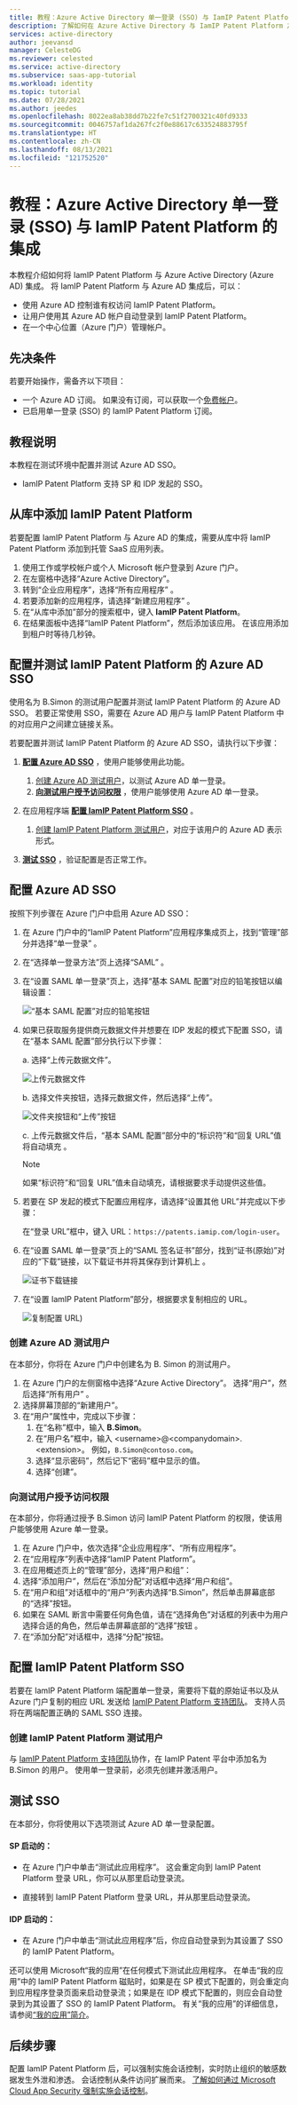 ```yaml
---
title: 教程：Azure Active Directory 单一登录 (SSO) 与 IamIP Patent Platform 的集成 | Microsoft Docs
description: 了解如何在 Azure Active Directory 与 IamIP Patent Platform 之间配置单一登录。
services: active-directory
author: jeevansd
manager: CelesteDG
ms.reviewer: celested
ms.service: active-directory
ms.subservice: saas-app-tutorial
ms.workload: identity
ms.topic: tutorial
ms.date: 07/28/2021
ms.author: jeedes
ms.openlocfilehash: 8022ea8ab38dd7b22fe7c51f2700321c40fd9333
ms.sourcegitcommit: 0046757af1da267fc2f0e88617c633524883795f
ms.translationtype: HT
ms.contentlocale: zh-CN
ms.lasthandoff: 08/13/2021
ms.locfileid: "121752520"
---
```

# <a name="tutorial-azure-active-directory-single-sign-on-sso-integration-with-iamip-patent-platform"></a>教程：Azure Active Directory 单一登录 (SSO) 与 IamIP Patent Platform 的集成

本教程介绍如何将 IamIP Patent Platform 与 Azure Active Directory (Azure AD) 集成。 将 IamIP Patent Platform 与 Azure AD 集成后，可以：

* 使用 Azure AD 控制谁有权访问 IamIP Patent Platform。
* 让用户使用其 Azure AD 帐户自动登录到 IamIP Patent Platform。
* 在一个中心位置（Azure 门户）管理帐户。

## <a name="prerequisites"></a>先决条件

若要开始操作，需备齐以下项目：

* 一个 Azure AD 订阅。 如果没有订阅，可以获取一个[免费帐户](https://azure.microsoft.com/free/)。
* 已启用单一登录 (SSO) 的 IamIP Patent Platform 订阅。

## <a name="tutorial-description"></a>教程说明

本教程在测试环境中配置并测试 Azure AD SSO。

* IamIP Patent Platform 支持 SP 和 IDP 发起的 SSO。

## <a name="add-iamip-patent-platform-from-the-gallery"></a>从库中添加 IamIP Patent Platform

若要配置 IamIP Patent Platform 与 Azure AD 的集成，需要从库中将 IamIP Patent Platform 添加到托管 SaaS 应用列表。

1. 使用工作或学校帐户或个人 Microsoft 帐户登录到 Azure 门户。
1. 在左窗格中选择“Azure Active Directory”。
1. 转到“企业应用程序”，选择“所有应用程序”   。
1. 若要添加新的应用程序，请选择“新建应用程序”  。
1. 在“从库中添加”部分的搜索框中，键入 **IamIP Patent Platform**。 
1. 在结果面板中选择“IamIP Patent Platform”，然后添加该应用。  在该应用添加到租户时等待几秒钟。

## <a name="configure-and-test-azure-ad-sso-for-iamip-patent-platform"></a>配置并测试 IamIP Patent Platform 的 Azure AD SSO

使用名为 B.Simon 的测试用户配置并测试 IamIP Patent Platform 的 Azure AD SSO。 若要正常使用 SSO，需要在 Azure AD 用户与 IamIP Patent Platform 中的对应用户之间建立链接关系。

若要配置并测试 IamIP Patent Platform 的 Azure AD SSO，请执行以下步骤：

1. **[配置 Azure AD SSO](#configure-azure-ad-sso)** ，使用户能够使用此功能。
    1. [创建 Azure AD 测试用户](#create-an-azure-ad-test-user)，以测试 Azure AD 单一登录。
    1. **[向测试用户授予访问权限](#grant-access-to-the-test-user)** ，使用户能够使用 Azure AD 单一登录。

1. 在应用程序端 **[配置 IamIP Patent Platform SSO](#configure-iamip-patent-platform-sso)** 。
    1. [创建 IamIP Patent Platform 测试用户](#create-iamip-patent-platform-test-user)，对应于该用户的 Azure AD 表示形式。

1. **[测试 SSO](#test-sso)** ，验证配置是否正常工作。

## <a name="configure-azure-ad-sso"></a>配置 Azure AD SSO

按照下列步骤在 Azure 门户中启用 Azure AD SSO：

1. 在 Azure 门户中的“IamIP Patent Platform”应用程序集成页上，找到“管理”部分并选择“单一登录”  。
1. 在“选择单一登录方法”页上选择“SAML” 。
1. 在“设置 SAML 单一登录”页上，选择“基本 SAML 配置”对应的铅笔按钮以编辑设置： 

   ![“基本 SAML 配置”对应的铅笔按钮](common/edit-urls.png)

1. 如果已获取服务提供商元数据文件并想要在 IDP 发起的模式下配置 SSO，请在“基本 SAML 配置”部分执行以下步骤： 

    a. 选择“上传元数据文件”。

    ![上传元数据文件](common/upload-metadata.png)

    b. 选择文件夹按钮，选择元数据文件，然后选择“上传”。

    ![文件夹按钮和“上传”按钮](common/browse-upload-metadata.png)

    c. 上传元数据文件后，“基本 SAML 配置”部分中的“标识符”和“回复 URL”值将自动填充  。

    > [!Note]
    > 如果“标识符”和“回复 URL”值未自动填充，请根据要求手动提供这些值。  

1. 若要在 SP 发起的模式下配置应用程序，请选择“设置其他 URL”并完成以下步骤： 

    在“登录 URL”框中，键入 URL：`https://patents.iamip.com/login-user`。

1. 在“设置 SAML 单一登录”页上的“SAML 签名证书”部分，找到“证书(原始)”对应的“下载”链接，以下载证书并将其保存到计算机上   。

    ![证书下载链接](common/certificateraw.png)

1. 在“设置 IamIP Patent Platform”部分，根据要求复制相应的 URL。

    ![复制配置 URL](common/idp-intiated.png))

### <a name="create-an-azure-ad-test-user"></a>创建 Azure AD 测试用户

在本部分，你将在 Azure 门户中创建名为 B. Simon 的测试用户。

1. 在 Azure 门户的左侧窗格中选择“Azure Active Directory”。 选择“用户”，然后选择“所有用户” 。
1. 选择屏幕顶部的“新建用户”。
1. 在“用户”属性中，完成以下步骤：
   1. 在“名称”框中，输入 **B.Simon**。  
   1. 在“用户名”框中，输入 \<username>@\<companydomain>.\<extension>。 例如，`B.Simon@contoso.com`。
   1. 选择“显示密码”，然后记下“密码”框中显示的值。 
   1. 选择“创建”。

### <a name="grant-access-to-the-test-user"></a>向测试用户授予访问权限

在本部分，你将通过授予 B.Simon 访问 IamIP Patent Platform 的权限，使该用户能够使用 Azure 单一登录。

1. 在 Azure 门户中，依次选择“企业应用程序”、“所有应用程序”。  
1. 在“应用程序”列表中选择“IamIP Patent Platform”。 
1. 在应用概述页上的“管理”部分，选择“用户和组”：  
1. 选择“添加用户”，然后在“添加分配”对话框中选择“用户和组”。   
1. 在“用户和组”对话框中的“用户”列表内选择“B.Simon”，然后单击屏幕底部的“选择”按钮。    
1. 如果在 SAML 断言中需要任何角色值，请在“选择角色”对话框的列表中为用户选择合适的角色，然后单击屏幕底部的“选择”按钮   。
1. 在“添加分配”对话框中，选择“分配”按钮。  

## <a name="configure-iamip-patent-platform-sso"></a>配置 IamIP Patent Platform SSO

若要在 IamIP Patent Platform 端配置单一登录，需要将下载的原始证书以及从 Azure 门户复制的相应 URL 发送给 [IamIP Patent Platform 支持团队](mailto:info@iamip.com)。 支持人员将在两端配置正确的 SAML SSO 连接。

### <a name="create-iamip-patent-platform-test-user"></a>创建 IamIP Patent Platform 测试用户

与 [IamIP Patent Platform 支持团队](mailto:info@iamip.com)协作，在 IamIP Patent 平台中添加名为 B.Simon 的用户。 使用单一登录前，必须先创建并激活用户。

## <a name="test-sso"></a>测试 SSO

在本部分，你将使用以下选项测试 Azure AD 单一登录配置。 

#### <a name="sp-initiated"></a>SP 启动的：

* 在 Azure 门户中单击“测试此应用程序”。 这会重定向到 IamIP Patent Platform 登录 URL，你可以从那里启动登录流。  

* 直接转到 IamIP Patent Platform 登录 URL，并从那里启动登录流。

#### <a name="idp-initiated"></a>IDP 启动的：

* 在 Azure 门户中单击“测试此应用程序”后，你应自动登录到为其设置了 SSO 的 IamIP Patent Platform。 

还可以使用 Microsoft“我的应用”在任何模式下测试此应用程序。 在单击“我的应用”中的 IamIP Patent Platform 磁贴时，如果是在 SP 模式下配置的，则会重定向到应用程序登录页面来启动登录流；如果是在 IDP 模式下配置的，则应会自动登录到为其设置了 SSO 的 IamIP Patent Platform。 有关“我的应用”的详细信息，请参阅[“我的应用”简介](../user-help/my-apps-portal-end-user-access.md)。

## <a name="next-steps"></a>后续步骤

配置 IamIP Patent Platform 后，可以强制实施会话控制，实时防止组织的敏感数据发生外泄和渗透。 会话控制从条件访问扩展而来。 [了解如何通过 Microsoft Cloud App Security 强制实施会话控制](/cloud-app-security/proxy-deployment-aad)。